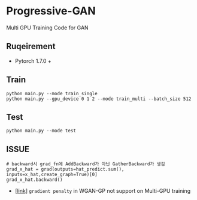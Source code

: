 # Progressive-GAN
Multi GPU Training Code for GAN

## Ruqeirement 
- Pytorch 1.7.0 +  
  
## Train
```
python main.py --mode train_single 
python main.py --gpu_device 0 1 2 --mode train_multi --batch_size 512
```

## Test
```
python main.py --mode test
```

## ISSUE
```
# backward시 grad_fn에 AddBackward가 아닌 GatherBackward가 생김 
grad_x_hat = grad(outputs=hat_predict.sum(), inputs=x_hat,create_graph=True)[0]
grad_x_hat.backward()
```
* [[link]](https://discuss.pytorch.org/t/gradient-penalty-in-wgan-gp-not-converging-on-multi-gpu/35528) `gradient penalty` in WGAN-GP not support on Multi-GPU training
